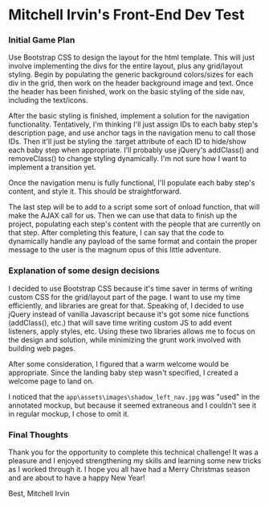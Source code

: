# Mitchell Irvin's Front-End Dev Test

### Initial Game Plan
Use Bootstrap CSS to design the layout for the html template. This will just involve implementing the divs for the entire layout, plus any grid/layout styling.
Begin by populating the generic background colors/sizes for each div in the grid, then work on the header background image and text.
Once the header has been finished, work on the basic styling of the side nav, including the text/icons.

After the basic styling is finished, implement a solution for the navigation functionality. Tentatively, I'm thinking I'll just assign IDs to each baby step's description page, and use
anchor tags in the navigation menu to call those IDs. Then it'll just be styling the :target attribute of each ID to hide/show each baby step when appropriate. I'll probably use jQuery's
addClass() and removeClass() to change styling dynamically. I'm not sure how I want to implement a transition yet.

Once the navigation menu is fully functional, I'll populate each baby step's content, and style it. This should be straightforward.

The last step will be to add to a script some sort of onload function, that will make the AJAX call for us. Then we can use that data to finish up the project,
populating each step's content with the people that are currently on that step. After completing this feature, I can say that the code to dynamically handle any
payload of the same format and contain the proper message to the user is the magnum opus of this little adventure.

### Explanation of some design decisions
I decided to use Bootstrap CSS because it's time saver in terms of writing custom CSS for the grid/layout part of the page. I want to use my time efficiently,
and libraries are great for that. Speaking of, I decided to use jQuery instead of vanilla Javascript because it's got some nice functions (addClass(), etc.) that
will save time writing custom JS to add event listeners, apply styles, etc. Using these two libraries allows me to focus on the design and solution, while minimizing the
grunt work involved with building web pages.

After some consideration, I figured that a warm welcome would be appropriate. Since the landing baby step wasn't specified, I created a welcome page to land on.

I noticed that the `app\assets\images\shadow_left_nav.jpg` was "used" in the annotated mockup, but because it seemed extraneous and I couldn't see it in regular mockup,
I chose to omit it. 

### Final Thoughts
Thank you for the opportunity to complete this technical challenge! It was a pleasure and I enjoyed strengthening my skills and learning
some new tricks as I worked through it. I hope you all have had a Merry Christmas season and are about to have a happy New Year!


Best,
Mitchell Irvin
